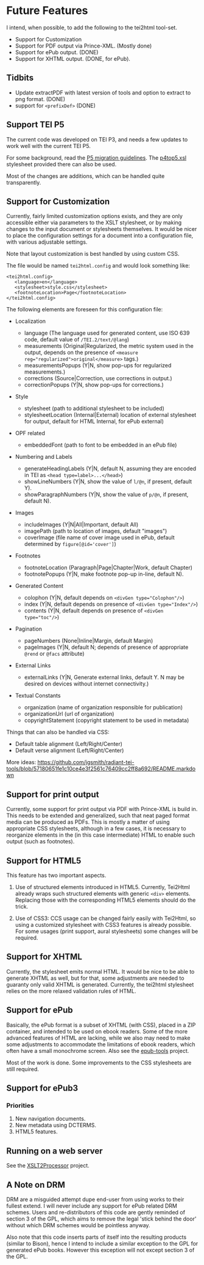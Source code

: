 # Future Features #

I intend, when possible, to add the following to the tei2html tool-set.

  * Support for Customization
  * Support for PDF output via Prince-XML. (Mostly done)
  * Support for ePub output. (DONE)
  * Support for XHTML output. (DONE, for ePub).

## Tidbits ##

* Update extractPDF with latest version of tools and option to extract to png format. (DONE)
* support for `<prefixDef>` (DONE)

## Support TEI P5 ##

The current code was developed on TEI P3, and needs a few updates to work well with the current TEI P5.

For some background, read the [P5 migration guidelines](http://www.tei-c.org/Guidelines/P5/migrate.xml). The [p4top5.xsl](http://www.tei-c.org/Guidelines/P5/p4top5.xsl) stylesheet provided there can also be used.

Most of the changes are additions, which can be handled quite transparently.

## Support for Customization ##

Currently, fairly limited customization options exists, and they are only accessible either via parameters to the XSLT stylesheet, or by making changes to the input document or stylesheets themselves. It would be nicer to place the configuration settings for a document into a configuration file, with various adjustable settings.

Note that layout customization is best handled by using custom CSS.

The file would be named `tei2html.config` and would look something like:

```
<tei2html.config>
   <language>en</language>     
   <stylesheet>style.css</stylesheet>         
   <footnoteLocation>Page</footnoteLocation>
</tei2html.config>
```

The following elements are foreseen for this configuration file:

  * Localization
    * language (The language used for generated content, use ISO 639 code, default value of `/TEI.2/text/@lang`)
    * measurements (Original|Regularized, the metric system used in the output, depends on the presence of `<measure reg="regularized">original</measure>` tags.)
    * measurementsPopups (Y|N, show pop-ups for regularized measurements.)
    * corrections (Source|Correction, use corrections in output.)
    * correctionPopups (Y|N, show pop-ups for corrections.)

  * Style
    * stylesheet (path to additional stylesheet to be included)
    * stylesheetLocation (Internal|External) location of external stylesheet for output, default for HTML Internal, for ePub external)

  * OPF related
    * embeddedFont (path to font to be embedded in an ePub file)

  * Numbering and Labels
    * generateHeadingLabels (Y|N, default N, assuming they are encoded in TEI as `<head type=label>...</head>`)
    * showLineNumbers (Y|N, show the value of `l/@n`, if present, default Y).
    * showParagraphNumbers (Y|N, show the value of `p/@n`, if present, default N).

  * Images
    * includeImages (Y|N|All|Important, default All)
    * imagePath (path to location of images, default "images")
    * coverImage (file name of cover image used in ePub, default determined by `figure[@id='cover']`)

  * Footnotes
    * footnoteLocation (Paragraph|Page|Chapter|Work, default Chapter)
    * footnotePopups (Y|N, make footnote pop-up in-line, default N).

  * Generated Content
    * colophon (Y|N, default depends on `<divGen type="Colophon"/>`)
    * index (Y|N, default depends on presence of `<divGen type="Index"/>`)
    * contents (Y|N, default depends on presence of `<divGen type="toc"/>`)

  * Pagination
    * pageNumbers (None|Inline|Margin, default Margin)
    * pageImages (Y|N, default N; depends of presence of appropriate `@rend` or `@facs` attribute)

  * External Links
    * externalLinks (Y|N, Generate external links, default Y. N may be desired on devices without internet connectivity.)

  * Textual Constants
    * organization (name of organization responsible for publication)
    * organizationUrl (url of organization)
    * copyrightStatement (copyright statement to be used in metadata)

Things that can also be handled via CSS:

  * Default table alignment (Left/Right/Center)
  * Default verse alignment (Left/Right/Center)

More ideas: https://github.com/jgsmith/radiant-tei-tools/blob/57180651fe1c10ce4e3f2561c76409cc2ff8a692/README.markdown

## Support for print output ##

Currently, some support for print output via PDF with Prince-XML is build in. This needs to be extended and generalized, such that neat paged format media can be produced as PDFs. This is mostly a matter of using appropriate CSS stylesheets, although in a few cases, it is necessary to reorganize elements in the (in this case intermediate) HTML to enable such output (such as footnotes).


## Support for HTML5 ##

This feature has two important aspects.

1. Use of structured elements introduced in HTML5. Currently, Tei2Html already wraps such structured elements with generic `<div>` elements. Replacing those with the corresponding HTML5 elements should do the trick.

2. Use of CSS3: CCS usage can be changed fairly easily with Tei2Html, so using a customized stylesheet with CSS3 features is already possible. For some usages (print support, aural stylesheets) some changes will be required.


## Support for XHTML ##

Currently, the stylesheet emits normal HTML. It would be nice to be able to generate XHTML as well, but for that, some adjustments are needed to guaranty only valid XHTML is generated. Currently, the tei2html stylesheet relies on the more relaxed validation rules of HTML.


## Support for ePub ##

Basically, the ePub format is a subset of XHTML (with CSS), placed in a ZIP container, and intended to be used on ebook readers. Some of the more advanced features of HTML are lacking, while we also may need to make some adjustments to accommodate the limitations of ebook readers, which often have a small monochrome screen. Also see the [epub-tools](http://code.google.com/p/epub-tools/) project.

Most of the work is done. Some improvements to the CSS stylesheets are still required.


## Support for ePub3 ##

### Priorities ###

  1. New navigation documents.
  1. New metadata using DCTERMS.
  1. HTML5 features.

## Running on a web server ##

See the [XSLT2Processor](http://sourceforge.net/projects/xslt2processor/) project.

## A Note on DRM ##

DRM are a misguided attempt dupe end-user from using works to their fullest extend.
I will never include any support for ePub related DRM schemes. Users and re-distributors of this code are gently reminded of section 3 of the GPL, which aims to remove the legal 'stick behind the door' without which DRM schemes would be pointless anyway.

Also note that this code inserts parts of itself into the resulting products (similar to Bison), hence I intend to include a similar exception to the GPL for generated ePub books. However this exception will not except section 3 of the GPL.
